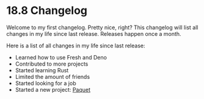 # 18.8 Changelog

Welcome to my first changelog. Pretty nice, right?
This changelog will list all changes in my life since last release.
Releases happen once a month.

Here is a list of all changes in my life since last release:
- Learned how to use Fresh and Deno
- Contributed to more projects
- Started learning Rust
- Limited the amount of friends
- Started looking for a job
- Started a new project: [Paquet](https://paquet.shop)
